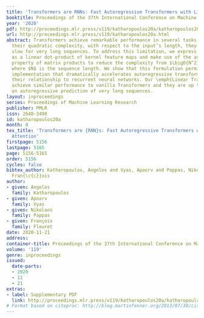 ```yaml
---
title: 'Transformers are RNNs: Fast Autoregressive Transformers with Linear Attention'
booktitle: Proceedings of the 37th International Conference on Machine Learning
year: '2020'
pdf: http://proceedings.mlr.press/v119/katharopoulos20a/katharopoulos20a.pdf
url: http://proceedings.mlr.press/v119/katharopoulos20a.html
abstract: Transformers achieve remarkable performance in several tasks but due to
  their quadratic complexity, with respect to the input’s length, they are prohibitively
  slow for very long sequences. To address this limitation, we express the self-attention
  as a linear dot-product of kernel feature maps and make use of the associativity
  property of matrix products to reduce the complexity from $\bigO{N^2}$ to $\bigO{N}$,
  where $N$ is the sequence length. We show that this formulation permits an iterative
  implementation that dramatically accelerates autoregressive transformers and reveals
  their relationship to recurrent neural networks. Our \emph{Linear Transformers}
  achieve similar performance to vanilla Transformers and they are up to 4000x faster
  on autoregressive prediction of very long sequences.
layout: inproceedings
series: Proceedings of Machine Learning Research
publisher: PMLR
issn: 2640-3498
id: katharopoulos20a
month: 0
tex_title: 'Transformers are {RNN}s: Fast Autoregressive Transformers with Linear
  Attention'
firstpage: 5156
lastpage: 5165
page: 5156-5165
order: 5156
cycles: false
bibtex_author: Katharopoulos, Angelos and Vyas, Apoorv and Pappas, Nikolaos and Fleuret,
  Fran{\c{c}}ois
author:
- given: Angelos
  family: Katharopoulos
- given: Apoorv
  family: Vyas
- given: Nikolaos
  family: Pappas
- given: François
  family: Fleuret
date: 2020-11-21
address: 
container-title: Proceedings of the 37th International Conference on Machine Learning
volume: '119'
genre: inproceedings
issued:
  date-parts:
  - 2020
  - 11
  - 21
extras:
- label: Supplementary PDF
  link: http://proceedings.mlr.press/v119/katharopoulos20a/katharopoulos20a-supp.pdf
# Format based on citeproc: http://blog.martinfenner.org/2013/07/30/citeproc-yaml-for-bibliographies/
---
```

